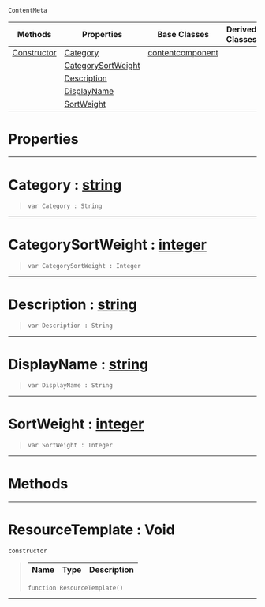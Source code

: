  `ContentMeta`

|Methods|Properties|Base Classes|Derived Classes|
|---|---|---|---|
|[ Constructor](https://github.com/PlasmaEngine/PlasmaDocs/tree/master/docs/C%2B%2B/code_reference/class_reference/resourcetemplate.markdown#resourcetemplate-void)|[ Category](https://github.com/PlasmaEngine/PlasmaDocs/tree/master/docs/C%2B%2B/code_reference/class_reference/resourcetemplate.markdown#category-plasma-engine-doc)|[contentcomponent](https://github.com/PlasmaEngine/PlasmaDocs/tree/master/docs/C%2B%2B/code_reference/class_reference/contentcomponent.markdown)| |
| |[ CategorySortWeight](https://github.com/PlasmaEngine/PlasmaDocs/tree/master/docs/C%2B%2B/code_reference/class_reference/resourcetemplate.markdown#categorysortweight-plasma)| | |
| |[ Description](https://github.com/PlasmaEngine/PlasmaDocs/tree/master/docs/C%2B%2B/code_reference/class_reference/resourcetemplate.markdown#description-plasma-engine)| | |
| |[ DisplayName](https://github.com/PlasmaEngine/PlasmaDocs/tree/master/docs/C%2B%2B/code_reference/class_reference/resourcetemplate.markdown#displayname-plasma-engine)| | |
| |[ SortWeight](https://github.com/PlasmaEngine/PlasmaDocs/tree/master/docs/C%2B%2B/code_reference/class_reference/resourcetemplate.markdown#sortweight-plasma-engine-d)| | |


 #  Properties


---  
 #  Category : [string](https://github.com/PlasmaEngine/PlasmaDocs/tree/master/docs/C%2B%2B/code_reference/lightning_base_types/string.markdown)

> 
> ``` lang=cpp, name=Lightning
> var Category : String


---  
 #  CategorySortWeight : [integer](https://github.com/PlasmaEngine/PlasmaDocs/tree/master/docs/C%2B%2B/code_reference/lightning_base_types/integer.markdown)

> 
> ``` lang=cpp, name=Lightning
> var CategorySortWeight : Integer


---  
 #  Description : [string](https://github.com/PlasmaEngine/PlasmaDocs/tree/master/docs/C%2B%2B/code_reference/lightning_base_types/string.markdown)

> 
> ``` lang=cpp, name=Lightning
> var Description : String


---  
 #  DisplayName : [string](https://github.com/PlasmaEngine/PlasmaDocs/tree/master/docs/C%2B%2B/code_reference/lightning_base_types/string.markdown)

> 
> ``` lang=cpp, name=Lightning
> var DisplayName : String


---  
 #  SortWeight : [integer](https://github.com/PlasmaEngine/PlasmaDocs/tree/master/docs/C%2B%2B/code_reference/lightning_base_types/integer.markdown)

> 
> ``` lang=cpp, name=Lightning
> var SortWeight : Integer


---  
 #  Methods


---  
 #  ResourceTemplate : Void

 `constructor`

> 
> |Name|Type|Description|
> |---|---|---|
> ``` lang=cpp, name=Lightning
> function ResourceTemplate()
> ``` 


---  
 

 